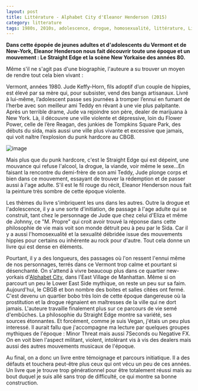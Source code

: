 ```yaml
---
layout: post
title: Littérature - Alphabet City d'Eleanor Henderson (2015)
category: litterature
tags: 1980s, 2010s, adolescence, drogue, homosexualité, littérature, Littérature et BD, New york, Punk, Rock, straight edge, usa, vegan
---
```

**Dans cette épopée de jeunes adultes et d'adolescents du Vermont et de New-York, Eleanor Henderson nous fait découvrir toute une époque et un mouvement : Le Straight Edge et la scène New Yorkaise des années 80.**

Même s'il ne s'agit pas d'une biographie, l'auteure a su trouver un moyen de rendre tout cela bien vivant :

Vermont, années 1980. Jude Keffy-Horn, fils adoptif d’un couple de hippies, est élevé par sa mère qui, pour subsister, vend des bangs artisanaux. Livré à lui-même, l’adolescent passe ses journées à tromper l’ennui en fumant de l’herbe avec son meilleur ami Teddy en rêvant à une vie plus palpitante. Après un terrible drame, Jude va rejoindre son père, dealer de marijuana à New York. Là, il découvre une ville violente et dépressive, loin du Flower Power, celle de l’ère Reagan, des junkies de Tompkins Square Park, des débuts du sida, mais aussi une ville plus vivante et excessive que jamais, qui voit naître l’explosion du punk hardcore au CBGB.

![image](https://filedn.eu/llqi9IBxlYouGRXYG2xlROb/img/2018/alphabetcity.jpg)

Mais plus que du punk hardcore, c'est le Straight Edge qui est dépeint, une mouvance qui refuse l'alcool, la drogue, la viande, voir même le sexe...En faisant la rencontre du demi-frère de son ami Teddy, Jude plonge corps et bien dans ce mouvement, essayant de trouver la rédemption et de passer aussi à l'age adulte. S'il est le fil rouge du récit, Eleanor Henderson nous fait la peinture très sombre de cette époque violente.

Les thèmes du livre s'imbriquent les uns dans les autres. Outre la drogue et l'adolescence, il y a une sorte d'initiation, de passage à l'age adulte qui se construit, tant chez le personnage de Jude que chez celui d'Eliza et même de Johnny, ce "M. Propre" qui croit avoir trouvé la réponse dans cette philosophie de vie mais voit son monde détruit peu à peu par le Sida. Car il y a aussi l'homosexualité et la sexualité débridée issue des mouvements hippies pour certains ou inhérente au rock pour d'autre. Tout cela donne un livre qui est dense en éléments.

Pourtant, il y a des longueurs, des passages où l'on ressent l'ennui même de nos personnages, terrés dans ce Vermont trop calme et pourtant si désenchanté. On s'attend à vivre beaucoup plus dans ce quartier new-yorkais d'<a href="https://fr.wikipedia.org/wiki/Alphabet_City">Alphabet City,</a> dans l'East Village de Manhattan. Même si on parcourt un peu le Lower East Side mythique, on reste un peu sur sa faim. Aujourd'hui, le CBGB et bon nombre des boites et salles citées ont fermé. C'est devenu un quartier bobo très loin de cette époque dangereuse où la prostitution et la drogue régnaient en maîtresses de la ville qui ne dort jamais. L'auteure travaille finalement plus sur ce parcours de vie semé d'embûches. La philosophie du Straight Edge montre sa variété, ses sources étonnantes. Et forcément, comme je suis Vegan, j'étais un peu plus interessé. Il aurait fallu que j'accompagne ma lecture par quelques groupes mythiques de l'époque : Minor Threat mais aussi 7Seconds ou Negative FX. On en voit bien l'aspect militant, violent, intolérant vis à vis des dealers mais aussi des autres mouvements musicaux de l'époque.

Au final, on a donc un livre entre témoignage et parcours initiatique. Il a des défauts et touchera peut-être plus ceux qui ont vécu un peu de ces années. Un livre que je trouve trop générationnel pour être totalement réussi mais au bout duquel je suis allé sans trop de difficulté, ce qui montre sa bonne construction.
